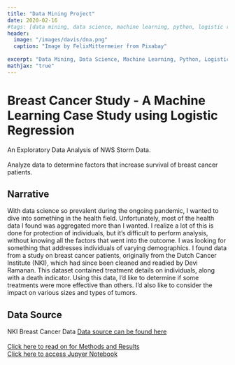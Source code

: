 ```yaml
---
title: "Data Mining Project"
date: 2020-02-16
#tags: [data mining, data science, machine learning, python, logistic regression]
header:
  image: "/images/davis/dna.png"
  caption: "Image by FelixMittermeier from Pixabay"
  
excerpt: "Data Mining, Data Science, Machine Learning, Python, Logistic Regression"
mathjax: "true"
---
```


# Breast Cancer Study - A Machine Learning Case Study using Logistic Regression
An Exploratory Data Analysis of NWS Storm Data.  
<br>
Analyze data to determine factors that increase survival of breast cancer patients.

## Narrative
With data science so prevalent during the ongoing pandemic, I wanted to dive into something in the health field.  Unfortunately, most of the health data I found was aggregated more than I wanted.  I realize a lot of this is done for protection of individuals, but it’s difficult to perform analysis, without knowing all the factors that went into the outcome.  I was looking for something that addresses individuals of varying demographics.
I found data from a study on breast cancer patients, originally from the Dutch Cancer Institute (NKI), which had since been cleaned and readied by Devi Ramanan. This dataset contained treatment details on individuals, along with a death indicator.  Using this data, I’d like to determine if some treatments were more effective than others.  I’d also like to consider the impact on various sizes and types of tumors.

## Data Source
NKI Breast Cancer Data
<a href="https://data.world/deviramanan2016/nki-breast-cancer-data">Data source can be found here</a>
<br>
<br>
<a href="https://github.com/amodavis/Breast_Cancer_Study/blob/main/Breast%20Cancer%20Case%20Study%20Methodology.pdf">Click here to read on for Methods and Results</a>
<br>
<a href="https://github.com/amodavis/Breast_Cancer_Study/blob/main/Breast%20Cancer%20Case%20Study%20Notebook.pdf">Click here to access Jupyer Notebook</a>

